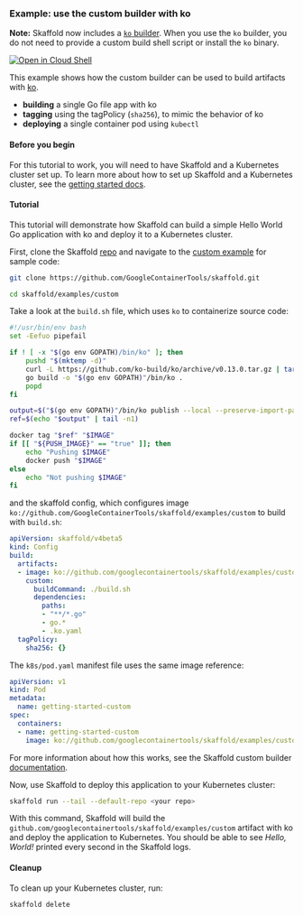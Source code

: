 ### Example: use the custom builder with ko

**Note:** Skaffold now includes a
[`ko` builder](https://skaffold.dev/docs/pipeline-stages/builders/ko/).
When you use the `ko` builder, you do not need to provide a custom build shell
script or install the `ko` binary.

[![Open in Cloud Shell](https://gstatic.com/cloudssh/images/open-btn.svg)](https://ssh.cloud.google.com/cloudshell/editor?cloudshell_git_repo=https://github.com/GoogleContainerTools/skaffold&cloudshell_open_in_editor=README.md&cloudshell_workspace=examples/custom)

This example shows how the custom builder can be used to
build artifacts with [ko](https://github.com/google/ko).

* **building** a single Go file app with ko
* **tagging** using the tagPolicy (`sha256`), to mimic the behavior of ko
* **deploying** a single container pod using `kubectl`

#### Before you begin

For this tutorial to work, you will need to have Skaffold and a Kubernetes cluster set up.
To learn more about how to set up Skaffold and a Kubernetes cluster, see the [getting started docs](https://skaffold.dev/docs/getting-started).

#### Tutorial

This tutorial will demonstrate how Skaffold can build a simple Hello World Go application with ko and deploy it to a Kubernetes cluster.

First, clone the Skaffold [repo](https://github.com/GoogleContainerTools/skaffold) and navigate to the [custom example](https://github.com/GoogleContainerTools/skaffold/tree/main/examples/custom) for sample code:

```sh
git clone https://github.com/GoogleContainerTools/skaffold.git
```
```sh
cd skaffold/examples/custom
```

Take a look at the `build.sh` file, which uses `ko` to containerize source code:

[embedmd]:# (build.sh bash)
```bash
#!/usr/bin/env bash
set -Eefuo pipefail

if ! [ -x "$(go env GOPATH)/bin/ko" ]; then
    pushd "$(mktemp -d)"
    curl -L https://github.com/ko-build/ko/archive/v0.13.0.tar.gz | tar --strip-components 1 -zx
    go build -o "$(go env GOPATH)"/bin/ko .
    popd
fi

output=$("$(go env GOPATH)"/bin/ko publish --local --preserve-import-paths --tags= . | tee)
ref=$(echo "$output" | tail -n1)

docker tag "$ref" "$IMAGE"
if [[ "${PUSH_IMAGE}" == "true" ]]; then
    echo "Pushing $IMAGE"
    docker push "$IMAGE"
else
    echo "Not pushing $IMAGE"
fi
```

and the skaffold config, which configures image `ko://github.com/GoogleContainerTools/skaffold/examples/custom` to build with `build.sh`:

[embedmd]:# (skaffold.yaml yaml)
```yaml
apiVersion: skaffold/v4beta5
kind: Config
build:
  artifacts:
  - image: ko://github.com/googlecontainertools/skaffold/examples/custom
    custom:
      buildCommand: ./build.sh
      dependencies:
        paths:
        - "**/*.go"
        - go.*
        - .ko.yaml
  tagPolicy:
    sha256: {}
```

The `k8s/pod.yaml` manifest file uses the same image reference:

[embedmd]:# (k8s/pod.yaml yaml)
```yaml
apiVersion: v1
kind: Pod
metadata:
  name: getting-started-custom
spec:
  containers:
  - name: getting-started-custom
    image: ko://github.com/googlecontainertools/skaffold/examples/custom
```

For more information about how this works, see the Skaffold custom builder [documentation](https://skaffold.dev/docs/how-tos/builders/#custom-build-script-run-locally).

Now, use Skaffold to deploy this application to your Kubernetes cluster:

```sh
skaffold run --tail --default-repo <your repo>
```

With this command, Skaffold will build the `github.com/googlecontainertools/skaffold/examples/custom` artifact with ko and deploy the application to Kubernetes.
You should be able to see *Hello, World!* printed every second in the Skaffold logs.

#### Cleanup

To clean up your Kubernetes cluster, run:

```sh
skaffold delete
```
